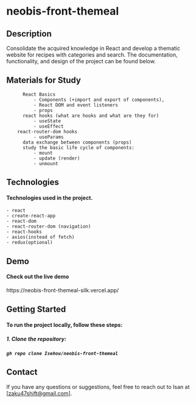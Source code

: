 <h1>neobis-front-themeal</h1>

<h2>Description</h2>

Consolidate the acquired knowledge in React and develop a thematic website for recipes with categories and search. The documentation, functionality, and design of the project can be found below.

<h2>Materials for Study</h2>

          React Basics
              - Components (+import and export of components),
              - React DOM and event listeners
              - props
          react hooks (what are hooks and what are they for)
              - useState
              - useEffect
        react-router-dom hooks
              - useParams
          data exchange between components (props)
          study the basic life cycle of components:
              - mount
              - update (render)
              - unmount

<h2>Technologies</h2>

<h4>Technologies used in the project.</h4>

    - react
    - create-react-app
    - react-dom
    - react-router-dom (navigation)
    - react-hooks
    - axios(instead of fetch)
    - redux(optional)

<h2>Demo</h2>

<h4>Check out the live demo </h4>https://neobis-front-themeal-silk.vercel.app/

<h2>Getting Started</h2>

<h4>To run the project locally, follow these steps:</h4>

<h5>1. Clone the repository:<h5>

    gh repo clone Isehou/neobis-front-themeal

<h2>Contact</h2>

If you have any questions or suggestions, feel free to reach out to Isan at [zaku47shift@gmail.com].
